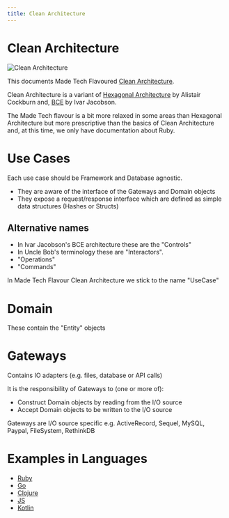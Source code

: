 ```yaml
---
title: Clean Architecture
---
```


# Clean Architecture

![Clean Architecture](https://8thlight.com/blog/assets/posts/2012-08-13-the-clean-architecture/CleanArchitecture-8b00a9d7e2543fa9ca76b81b05066629.jpg)

This documents Made Tech Flavoured [Clean Architecture](https://8thlight.com/blog/uncle-bob/2012/08/13/the-clean-architecture.html).

Clean Architecture is a variant of [Hexagonal Architecture](http://alistair.cockburn.us/Hexagonal+architecture) by Alistair Cockburn and,
[BCE](https://www.amazon.com/Object-Oriented-Software-Engineering-Approach/dp/0201544350) by Ivar Jacobson.

The Made Tech flavour is a bit more relaxed in some areas than Hexagonal Architecture but more prescriptive than the basics of Clean Architecture and, at this time, we only have documentation about Ruby.

# Use Cases

Each use case should be Framework and Database agnostic. 
* They are aware of the interface of the Gateways and Domain objects
* They expose a request/response interface which are defined as simple data structures (Hashes or Structs)

## Alternative names

* In Ivar Jacobson's BCE architecture these are the "Controls"
* In Uncle Bob's terminology these are "Interactors".
* "Operations"
* "Commands"

In Made Tech Flavour Clean Architecture we stick to the name "UseCase"

# Domain 

These contain the "Entity" objects

# Gateways

Contains IO adapters (e.g. files, database or API calls)

It is the responsibility of Gateways to (one or more of):

* Construct Domain objects by reading from the I/O source
* Accept Domain objects to be written to the I/O source

Gateways are I/O source specific e.g. ActiveRecord, Sequel, MySQL, Paypal, FileSystem, RethinkDB

# Examples in Languages

* [Ruby](ruby/README.md)
* [Go](go/README.md) 
* [Clojure](clojure/README.md)
* [JS](js/README.md)
* [Kotlin](kotlin/README.md)
